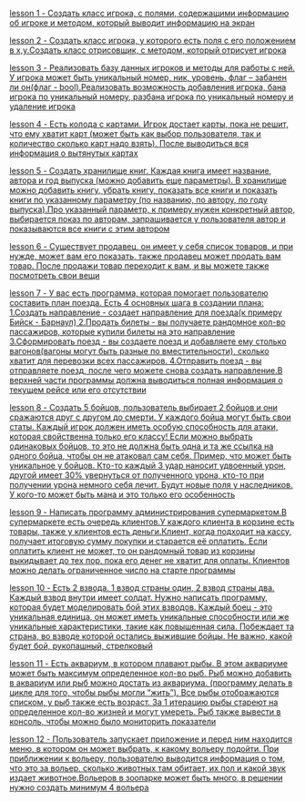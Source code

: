 [lesson 1 - Создать класс игрока, с полями, содержащими информацию об игроке и методом, который выводит информацию на экран](https://github.com/Garingor/C-Sharp/blob/main/OOP/lesson1.cs)

[lesson 2 - Создать класс игрока, у которого есть поля с его положением в x,y.Создать класс отрисовщик, с методом, который отрисует игрока](https://github.com/Garingor/C-Sharp/blob/main/OOP/lesson2.cs)

[lesson 3 - Реализовать базу данных игроков и методы для работы с ней. У игрока может быть уникальный номер, ник, уровень, флаг – забанен ли он(флаг - bool).Реализовать возможность добавления игрока, бана игрока по уникальный номеру, разбана игрока по уникальный номеру и удаление игрока](https://github.com/Garingor/C-Sharp/blob/main/OOP/lesson3.cs)

[lesson 4 - Есть колода с картами. Игрок достает карты, пока не решит, что ему хватит карт (может быть как выбор пользователя, так и количество сколько карт надо взять). После выводиться вся информация о вытянутых картах](https://github.com/Garingor/C-Sharp/blob/main/OOP/lesson4.cs)

[lesson 5 - Создать хранилище книг. Каждая книга имеет название, автора и год выпуска (можно добавить еще параметры). В хранилище можно добавить книгу, убрать книгу, показать все книги и показать книги по указанному параметру (по названию, по автору, по году выпуска).Про указанный параметр, к примеру нужен конкретный автор, выбирается показ по авторам, запрашивается у пользователя автор и показываются все книги с этим автором](https://github.com/Garingor/C-Sharp/blob/main/OOP/lesson5.cs)

[lesson 6 - Существует продавец, он имеет у себя список товаров, и при нужде, может вам его показать, также продавец может продать вам товар. После продажи товар переходит к вам, и вы можете также посмотреть свои вещи](https://github.com/Garingor/C-Sharp/blob/main/OOP/lesson6.cs)

[lesson 7 - У вас есть программа, которая помогает пользователю составить план поезда.
Есть 4 основных шага в создании плана: 1.Создать направление - создает направление для поезда(к примеру Бийск - Барнаул) 2.Продать билеты - вы получаете рандомное кол-во пассажиров, которые купили билеты на это направление 3.Сформировать поезд - вы создаете поезд и добавляете ему столько вагонов(вагоны могут быть разные по вместительности), сколько хватит для перевозки всех пассажиров. 4.Отправить поезд - вы отправляете поезд, после чего можете снова создать направление.В верхней части программы должна выводиться полная информация о текущем рейсе или его отсутствии](https://github.com/Garingor/C-Sharp/blob/main/OOP/lesson7.cs)

[lesson 8 - Создать 5 бойцов, пользователь выбирает 2 бойцов и они сражаются друг с другом до смерти. У каждого бойца могут быть свои статы. 
Каждый игрок должен иметь особую способность для атаки, которая свойственна только его классу!
Если можно выбрать одинаковых бойцов, то это не должна быть одна и та же ссылка на одного бойца, чтобы он не атаковал сам себя.
Пример, что может быть уникальное у бойцов. Кто-то каждый 3 удар наносит удвоенный урон, другой имеет 30% увернуться от полученного урона, кто-то при получении урона немного себя лечит. Будут новые поля у наследников. У кого-то может быть мана и это только его особенность](https://github.com/Garingor/C-Sharp/blob/main/OOP/lesson8.cs)

[lesson 9 - Написать программу администрирования супермаркетом.В супермаркете есть очередь клиентов.У каждого клиента в корзине есть товары, также у клиентов есть деньги.Клиент, когда подходит на кассу, получает итоговую сумму покупки и старается её оплатить. Если оплатить клиент не может, то он рандомный товар из корзины выкидывает до тех пор, пока его денег не хватит для оплаты. Клиентов можно делать ограниченное число на старте программы](https://github.com/Garingor/C-Sharp/blob/main/OOP/lesson9.cs)

[lesson 10 - Есть 2 взвода. 1 взвод страны один, 2 взвод страны два. Каждый взвод внутри имеет солдат. Нужно написать программу, которая будет моделировать бой этих взводов. Каждый боец - это уникальная единица, он может иметь уникальные способности или же уникальные характеристики, такие как повышенная сила. Побеждает та страна, во взводе которой остались выжившие бойцы. Не важно, какой будет бой, рукопашный, стрелковый](https://github.com/Garingor/C-Sharp/blob/main/OOP/lesson10.cs)

[lesson 11 - Есть аквариум, в котором плавают рыбы. В этом аквариуме может быть максимум определенное кол-во рыб. Рыб можно добавить в аквариум или рыб можно достать из аквариума. (программу делать в цикле для того, чтобы рыбы могли “жить”). Все рыбы отображаются списком, у рыб также есть возраст. За 1 итерацию рыбы стареют на определенное кол-во жизней и могут умереть. Рыб также вывести в консоль, чтобы можно было мониторить показатели](https://github.com/Garingor/C-Sharp/blob/main/OOP/lesson11.cs)

[lesson 12 - Пользователь запускает приложение и перед ним находится меню, в котором он может выбрать, к какому вольеру подойти. При приближении к вольеру, пользователю выводится информация о том, что это за вольер, сколько животных там обитает, их пол и какой звук издает животное.Вольеров в зоопарке может быть много, в решении нужно создать минимум 4 вольера](https://github.com/Garingor/C-Sharp/blob/main/OOP/lesson12.cs)

